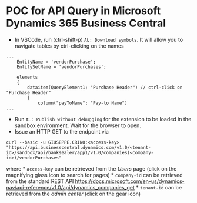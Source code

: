# POC for API Query in Microsoft Dynamics 365 Business Central

* In VSCode, run (ctrl-shift-p) `AL: Download symbols`. It will allow you to navigate tables by ctrl-clicking on the names
```
...
    EntityName = 'vendorPurchase';
    EntitySetName = 'vendorPurchases';

    elements
    {
        dataitem(QueryElement1; "Purchase Header") // ctrl-click on "Purchase Header"
        {
            column("payToName"; "Pay-to Name")
...
```
* Run `AL: Publish without debugging` for the extension to be loaded in the sandbox environment. Wait for the browser to open.
* Issue an HTTP GET to the endpoint via
```
curl --basic -u GIUSEPPE.CRINO:<access-key>  "https://api.businesscentral.dynamics.com/v1.0/<tenant-id>/sandbox/api/banksealer/app1/v1.0/companies(<company-id>)/vendorPurchases"
```
where
    * `access-key` can be retrieved from the _Users_ page (click on the magnifying glass icon to search for pages)
    * `company-id` can be retrieved from the standard REST API https://docs.microsoft.com/en-us/dynamics-nav/api-reference/v1.0/api/dynamics_companies_get
    * `tenant-id` can be retrieved from the _admin center_ (click on the gear icon)
